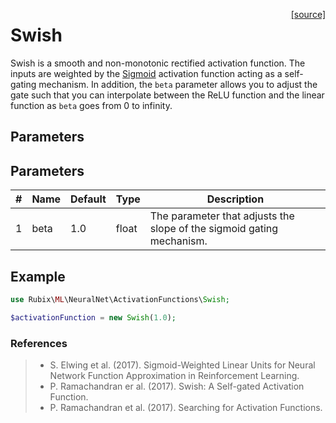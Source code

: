 <span style="float:right;"><a href="https://github.com/RubixML/ML/blob/master/src/NeuralNet/ActivationFunctions/Swish.php">[source]</a></span>

# Swish
Swish is a smooth and non-monotonic rectified activation function. The inputs are weighted by the [Sigmoid](sigmoid.md) activation function acting as a self-gating mechanism. In addition, the `beta` parameter allows you to adjust the gate such that you can interpolate between the ReLU function and the linear function as `beta` goes from 0 to infinity.

## Parameters
## Parameters
| # | Name | Default | Type | Description |
|---|---|---|---|---|
| 1 | beta | 1.0 | float | The parameter that adjusts the slope of the sigmoid gating mechanism. |

## Example
```php
use Rubix\ML\NeuralNet\ActivationFunctions\Swish;

$activationFunction = new Swish(1.0);
```

### References
>- S. Elwing et al. (2017). Sigmoid-Weighted Linear Units for Neural Network Function Approximation in Reinforcement Learning.
>- P. Ramachandran er al. (2017). Swish: A Self-gated Activation Function.
>- P. Ramachandran et al. (2017). Searching for Activation Functions.
